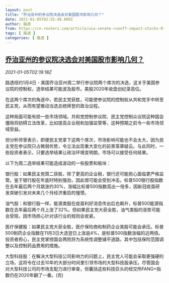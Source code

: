 ```yaml
---
layout: post
title: "乔治亚州的参议院决选会对美国股市影响几何？"
date: 2021-01-05T02:55:48.000Z
author: 路透
from: https://cn.reuters.com/article/usa-senate-runoff-impact-stocks-0104-mon-idCNKBS29A074
tags: [ 路透 ]
categories: [ 路透 ]
---
```

<!--1609815348000-->
[乔治亚州的参议院决选会对美国股市影响几何？](https://cn.reuters.com/article/usa-senate-runoff-impact-stocks-0104-mon-idCNKBS29A074)
------

<div>
<div><i>2021-01-05T02:19:18Z</i></div><p>路透纽约1月4日 - 美国乔治亚州周二举行参议院两个席次的决选，这关乎美国参议院的控制权，选举结果可能波及股市。美股2020年收盘创纪录高位。</p><p>在这两个席次的角逐中，若民主党获胜，可能使参议院的控制权从共和党手中转至民主党，从而有望推动当选总统拜登的政治议程。</p><p>这种局面可能有损一些市场领域。共和党控制参议院、民主党控制众议院这种国会僵局将妨碍立法改革，比如提高企业税和加强监管等，这种预期之前令一些市场领域受益。</p><p>但分析师曾表示，即便民主党拿下这两个席次，市场影响可能也不会太大，因为民主党在参议院只占微弱优势，令立法出现重大变化的前景笼罩疑云。与此同时，一些投资者表示，只要选举结果让政治环境变明朗，市场可以接受任何结果。</p><p>以下为周二选举结果可能造成波动的一些股票和板块：</p><p>银行股：如果民主党周二获胜，除了更高的企业税，银行还可能担心面临更严格监管。鉴于银行股在年底时特别强劲，因此很可能会受到冲击。标普500银行股指数在去年最后两个月跳涨约30%，涨幅比标普500指数高出一倍多，因新冠疫苗研发突破引发对未来几个月经济重启的憧憬。</p><p>油气股：和银行股一样，能源类股在疫苗利好消息传出后也飙升，标普500能源指数在去年最后两个月上涨了32%。但如果民主党大获全胜，油气类股的涨势可能会受阻，因市场担心针对该行业的规则会收紧。</p><p>医疗保健股：如果民主党大获全胜，医疗保险商和制药企业类股可能会承压。标普500制药企业指数在11月3日大选翌日上涨逾4%，是标普500指数涨幅的近两倍。投资者担心，民主党掌控国会两院将为系统性调整铺平道路，其中包括保险范围调整以及控制药品费用的措施。</p><p>大型科技股：在解决大型科技公司影响力的问题上，民主党人可能会采取更强硬的立场，这将令在过去10年的大部分时间里引领市场的大型科技股承压。尽管国会对大型科技公司的市场支配力进行审查，但囊括这些科技巨头的纽交所FANG+指数仍在2020年翻了一番。(完)</p>
</div>
